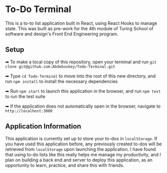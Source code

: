 # To-Do Terminal
This is a to-to list application built in React, using React Hooks to manage state. This was built as pre-work for the 4th module of Turing School of software and design's Front End Engineering program. 

## Setup

➡ To make a local copy of this repository, open your terminal and run `git clone git@github.com:Abdeboskey/Todo-Terminal.git`

➡ Type `cd Todo-Terminal` to move into the root of this new directory, and run `npm install` to install the necessary dependencies

➡ Run `npm start` to launch this application in the browser, and run `npm test` to run the test suite

➡ If the application does not automatically open in the browser, navigate to `http://localhost:3000`

## Application Information

This application is currently set up to store your to-dos in `localStorage`. If you have used this application before, any previously created to-dos will be retrieved from `localStorage` upon launching the application. I have found that using to-do lists like this really helps me manage my productivity, and I plan on building a back end and server to deploy this application, as an opportunity to learn, practice, and share this with friends.
